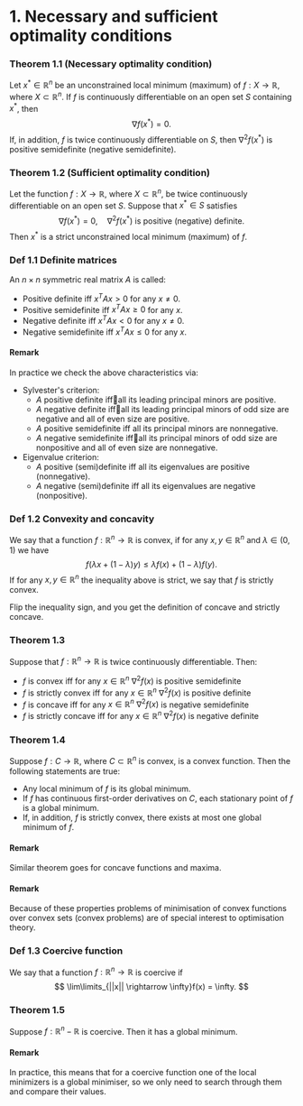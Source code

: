 # 1. Necessary and sufficient optimality conditions

### Theorem 1.1 (Necessary optimality condition)
Let $x^* \in \mathbb{R}^n$ be  an unconstrained local minimum (maximum) of $f: X \rightarrow \mathbb{R}$, where $X \subset \mathbb{R}^n$. If $f$ is continuously differentiable on an open set $S$ containing $x^*$, then
$$
\nabla f(x^*) = 0.
$$
If, in addition, $f$ is twice continuously differentiable on $S$, then $\nabla^2f(x^*)$ is positive semidefinite (negative semidefinite).

### Theorem 1.2 (Sufficient optimality condition)
Let the function $f: X \rightarrow \mathbb{R}$, where $X \subset \mathbb{R}^n$, be twice continuously differentiable on an open set $S$. Suppose that $x^* \in S$ satisfies
$$ 
\nabla f(x^*) = 0, \quad \nabla^2f(x^*) \text{ is positive (negative) definite}.
$$
Then $x^*$ is a strict unconstrained local minimum (maximum) of $f$.

### Def 1.1 Definite matrices
An $n \times n$ symmetric real matrix $A$ is called:
- Positive definite iff $x^TAx > 0$ for any $x \ne 0$.
- Positive semidefinite iff $x^TAx \ge 0$ for any $x$.
- Negative definite iff $x^TAx < 0$ for any $x \ne 0$.
- Negative semidefinite iff $x^TAx \le 0$ for any $x$.

#### Remark
In practice we check the above characteristics via:
- Sylvester's criterion:
	- $A$ positive definite iffall its leading principal minors are positive.
	- $A$ negative definite iffall its leading principal minors of odd size are negative and all of even size are positive.
	- $A$ positive semidefinite iff all its principal minors are nonnegative.
	- $A$ negative semidefinite iffall its principal minors of odd size are nonpositive and all of even size are nonnegative.
- Eigenvalue criterion:
	- $A$ positive (semi)definite iff all its eigenvalues are positive (nonnegative).
	- $A$ negative (semi)definite iff all its eigenvalues are negative (nonpositive).

### Def 1.2 Convexity and concavity
We say that a function $f: \mathbb{R}^n \rightarrow \mathbb{R}$ is convex, if for any $x, y \in \mathbb{R}^n$ and $\lambda \in (0, 1)$ we have
$$
f(\lambda x + (1 - \lambda)y) \le \lambda f(x) + (1-\lambda)f(y). 
$$
If for any $x, y \in \mathbb{R}^n$ the inequality above is strict, we say that $f$ is strictly convex.

Flip the inequality sign, and you get the definition of concave and strictly concave.

### Theorem 1.3
Suppose that $f: \mathbb{R}^n \rightarrow \mathbb{R}$ is twice continuously differentiable. Then:
- $f$ is convex iff for any $x \in \mathbb{R}^n$ $\nabla^2 f(x)$ is positive semidefinite
- $f$ is strictly convex iff for any $x \in \mathbb{R}^n$ $\nabla^2 f(x)$ is positive definite
- $f$ is concave iff for any $x \in \mathbb{R}^n$ $\nabla^2 f(x)$ is negative semidefinite
- $f$ is strictly concave iff for any $x \in \mathbb{R}^n$ $\nabla^2 f(x)$ is negative definite

### Theorem 1.4
Suppose $f: C \rightarrow \mathbb{R}$, where $C \subset \mathbb{R}^n$ is convex, is a convex function. Then the following statements are true:
- Any local minimum of $f$ is its global minimum.
- If $f$ has continuous first-order derivatives on $C$, each stationary point of $f$ is a global minimum.
- If, in addition, $f$ is strictly convex, there exists at most one global minimum of $f$.

#### Remark
Similar theorem goes for concave functions and maxima.

#### Remark
Because of these properties problems of minimisation of convex functions over convex sets (convex problems) are of special interest to optimisation theory.

### Def 1.3 Coercive function
We say that a function $f: \mathbb{R}^n \rightarrow \mathbb{R}$ is coercive if
$$
\lim\limits_{||x|| \rightarrow \infty}f(x) = \infty.
$$

### Theorem 1.5
Suppose $f: \mathbb{R}^n -\mathbb{R}$ is coercive. Then it has a global minimum.

#### Remark
In practice, this means that for a coercive function one of the local minimizers is a global minimiser, so we only need to search through them and compare their values.
